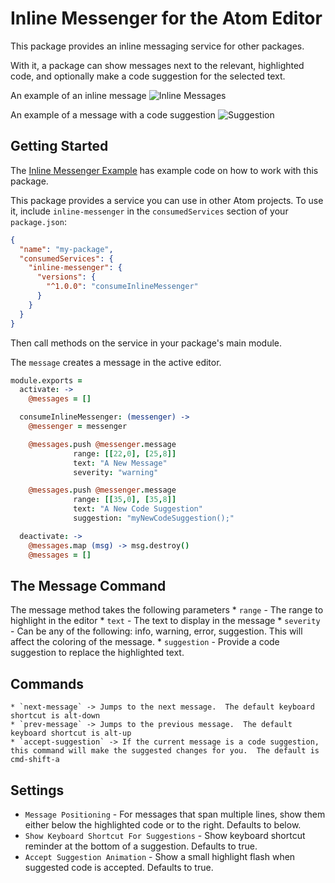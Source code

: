 # Inline Messenger for the Atom Editor

This package provides an inline messaging service for other packages.

With it, a package can show messages next to the relevant, highlighted code,  and optionally make a code suggestion for the selected text.

An example of an inline message
![Inline Messages](https://raw.githubusercontent.com/mdgriffith/atom-inline-messenger-example/master/img/inline-message.gif)

An example of a message with a code suggestion
![Suggestion](https://raw.githubusercontent.com/mdgriffith/atom-inline-messenger-example/master/img/inline-suggestion.gif?token=AC54XbSnGvf4CzBU9ItmUo31uRNDewc2ks5Vsvh_wA%3D%3D)

## Getting Started

The [Inline Messenger Example](https://github.com/mdgriffith/atom-inline-messenger-example) has example code on how to work with this package.

This package provides a service you can use in other Atom projects.  To use
it, include `inline-messenger` in the `consumedServices` section of your `package.json`:

```json
{
  "name": "my-package",
  "consumedServices": {
    "inline-messenger": {
      "versions": {
        "^1.0.0": "consumeInlineMessenger"
      }
    }
  }
}
```

Then call methods on the service in your package's main module.

The `message` creates a message in the active editor.

```coffee
module.exports =
  activate: ->
    @messages = []

  consumeInlineMessenger: (messenger) ->
    @messenger = messenger

    @messages.push @messenger.message
              range: [[22,0], [25,8]]
              text: "A New Message"
              severity: "warning"

    @messages.push @messenger.message
              range: [[35,0], [35,8]]
              text: "A New Code Suggestion"
              suggestion: "myNewCodeSuggestion();"

  deactivate: ->
    @messages.map (msg) -> msg.destroy()
    @messages = []
```

## The Message Command

The message method takes the following parameters
    * `range` - The range to highlight in the editor
    * `text` - The text to display in the message
    * `severity` - Can be any of the following: info, warning, error, suggestion.  This will affect the coloring of the message.
    * `suggestion` - Provide a code suggestion to replace the highlighted text.


## Commands

    * `next-message` -> Jumps to the next message.  The default keyboard shortcut is alt-down
    * `prev-message` -> Jumps to the previous message.  The default keyboard shortcut is alt-up
    * `accept-suggestion` -> If the current message is a code suggestion, this command will make the suggested changes for you.  The default is cmd-shift-a


## Settings

* `Message Positioning` - For messages that span multiple lines, show them either below the highlighted code or to the right.  Defaults to below.
* `Show Keyboard Shortcut For Suggestions` - Show keyboard shortcut reminder at the bottom of a suggestion.  Defaults to true.
* `Accept Suggestion Animation` - Show a small highlight flash when suggested code is accepted.  Defaults to true.
